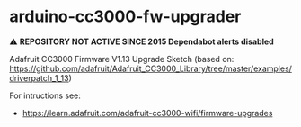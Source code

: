 arduino-cc3000-fw-upgrader
==========================

:warning: **REPOSITORY NOT ACTIVE SINCE 2015 Dependabot alerts disabled**

Adafruit CC3000 Firmware V1.13 Upgrade Sketch
(based on: https://github.com/adafruit/Adafruit_CC3000_Library/tree/master/examples/driverpatch_1_13)

For intructions see:
* https://learn.adafruit.com/adafruit-cc3000-wifi/firmware-upgrades

